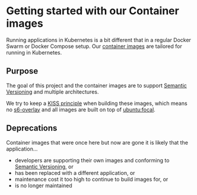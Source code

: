 # Getting started with our Container images

Running applications in Kubernetes is a bit different that in a regular Docker Swarm or Docker Compose setup. Our [container images](https://github.com/k8s-at-home/container-images) are tailored for running in Kubernetes.

## Purpose

The goal of this project and the container images are to support [Semantic Versioning](https://semver.org/) and multiple architectures. 

We try to keep a [KISS principle](https://en.wikipedia.org/wiki/KISS_principle) when building these images, which means no [s6-overlay](https://github.com/just-containers/s6-overlay) and all images are built on top of [ubuntu:focal](https://hub.docker.com/_/ubuntu).

## Deprecations

Container images that were once here but now are gone it is likely that the application...

- developers are supporting their own images and conforming to [Semantic Versioning](https://semver.org/), or
- has been replaced with a different application, or
- maintenance cost it too high to continue to build images for, or
- is no longer maintained
